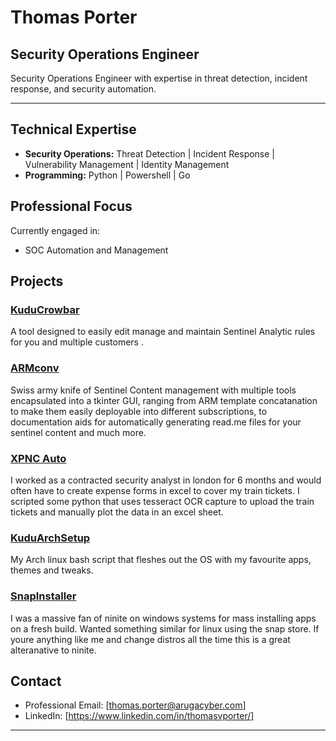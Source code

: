 
# Thomas Porter

## Security Operations Engineer

Security Operations Engineer with expertise in threat detection, incident response, and security automation.

---

## Technical Expertise

- **Security Operations:** Threat Detection | Incident Response | Vulnerability Management | Identity Management
- **Programming:** Python | Powershell | Go 


## Professional Focus

Currently engaged in:
- SOC Automation and Management 


## Projects

### [KuduCrowbar](https://github.com/tvp227/Kudu-Crowbar)
A tool designed to easily edit manage and maintain Sentinel Analytic rules for you and multiple customers .

### [ARMconv](https://github.com/tvp227/ARMconv)
Swiss army knife of Sentinel Content management with multiple tools encapsulated into a tkinter GUI, ranging from ARM template concatanation to make them easily deployable into different subscriptions, to documentation aids for automatically generating read.me files for your sentinel content and much more.

### [XPNC Auto](https://github.com/tvp227/xpncAuto) 
I worked as a contracted security analyst in london for 6 months and would often have to create expense forms in excel to cover my train tickets. I scripted some python that uses tesseract OCR capture to upload the train tickets and manually plot the data in an excel sheet.

### [KuduArchSetup](https://github.com/tvp227/KuduArchSetup) 
My Arch linux bash script that fleshes out the OS with my favourite apps, themes and tweaks.

### [SnapInstaller](https://github.com/tvp227/SnapInstaller) 
I was a massive fan of ninite on windows systems for mass installing apps on a fresh build. Wanted something similar for linux using the snap store. If youre anything like me and change distros all the time this is a great alteranative to ninite.


## Contact

- Professional Email: [thomas.porter@arugacyber.com]
- LinkedIn: [https://www.linkedin.com/in/thomasvporter/]

---
